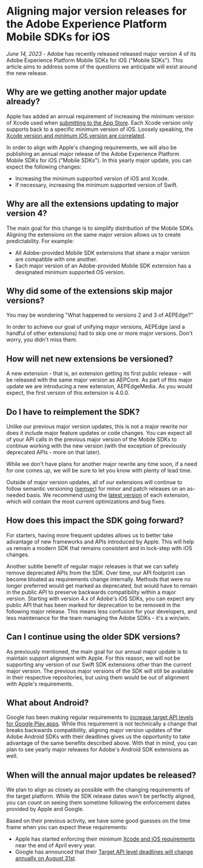 # Aligning major version releases for the Adobe Experience Platform Mobile SDKs for iOS

*June 14, 2023* - Adobe has recently released released major version 4 of its Adobe Experience Platform Mobile SDKs for iOS ("Mobile SDKs"). This article aims to address some of the questions we anticipate will exist around the new release.

## Why are we getting another major update already?

Apple has added an annual requirement of increasing the minimum version of Xcode used when [submitting to the App Store](https://developer.apple.com/ios/submit/). Each Xcode version only supports back to a specific minimum version of iOS. Loosely speaking, the [Xcode version and _minimum_ iOS version are correlated](https://developer.apple.com/support/xcode/). 

In order to align with Apple's changing requirements, we will also be publishing an annual major release of the Adobe Experience Platform Mobile SDKs for iOS ("Mobile SDKs"). In this yearly major update, you can expect the following changes:

* Increasing the minimum supported version of iOS and Xcode.
* If necessary, increasing the minimum supported version of Swift.

## Why are all the extensions updating to major version 4?

The main goal for this change is to simplify distribution of the Mobile SDKs. Aligning the extensions on the same major version allows us to create predictability. For example:

* All Adobe-provided Mobile SDK extensions that share a major version are compatible with one another.
* Each major version of an Adobe-provided Mobile SDK extension has a designated minimum supported OS version.

## Why did some of the extensions skip major versions?

You may be wondering "What happened to versions 2 and 3 of AEPEdge?" 

In order to achieve our goal of unifying major versions, AEPEdge (and a handful of other extensions) had to skip one or more major versions. Don't worry, you didn't miss them.

## How will net new extensions be versioned?

A new extension - that is, an extension getting its first public release - will be released with the same major version as AEPCore. As part of this major update we are introducing a new extension, AEPEdgeMedia. As you would expect, the first version of this extension is 4.0.0.

## Do I have to reimplement the SDK?

Unlike our previous major version updates, this is not a major rewrite nor does it include major feature updates or code changes. You can expect all of your API calls in the previous major version of the Mobile SDKs to continue working with the new version (with the exception of previously deprecated APIs - more on that later).

While we don't have plans for another major rewrite any time soon, if a need for one comes up, we will be sure to let you know with plenty of lead time.

Outside of major version updates, all of our extensions will continue to follow semantic versioning ([semver](https://semver.org/)) for minor and patch releases on an as-needed basis. We recommend using the [latest version](./../current-sdk-versions.md) of each extension, which will contain the most current optimizations and bug fixes.

## How does this impact the SDK going forward?

For starters, having more frequent updates allows us to better take advantage of new frameworks and APIs introduced by Apple. This will help us remain a modern SDK that remains consistent and in lock-step with iOS changes.

Another subtle benefit of regular major releases is that we can safely remove deprecated APIs from the SDK. Over time, our API footprint can become bloated as requirements change internally. Methods that were no longer preferred would get marked as deprecated, but would have to remain in the public API to preserve backwards compatibility within a major version. Starting with version 4.x of Adobe's iOS SDKs, you can expect any public API that has been marked for deprecation to be removed in the following major release. This means less confusion for your developers, and less maintenance for the team managing the Adobe SDKs - it's a win/win.

## Can I continue using the older SDK versions?

As previously mentioned, the main goal for our annual major update is to maintain support alignment with Apple. For this reason, we will not be supporting any version of our Swift SDK extensions other than the current major version. The previous major versions of the SDK will still be available in their respective repositories, but using them would be out of alignment with Apple's requirements.

## What about Android?

Google has been making regular requirements to [increase target API levels for Google Play apps](https://support.google.com/googleplay/android-developer/answer/11926878?hl=en#). While this requirement is not technically a change that breaks backwards compatibility, aligning major version updates of the Adobe Android SDKs with their deadlines gives us the opportunity to take advantage of the same benefits described above. With that in mind, you can plan to see yearly major releases for Adobe's Android SDK extensions as well.

## When will the annual major updates be released?

We plan to align as closely as possible with the changing requirements of the target platform. While the SDK release dates won't be perfectly aligned, you can count on seeing them sometime following the enforcement dates provided by Apple and Google.

Based on their previous activity, we have some good guesses on the time frame when you can expect these requirements:

* Apple has started enforcing their minimum [Xcode and iOS requirements](https://developer.apple.com/news/upcoming-requirements/) near the end of April every year. 
* Google has announced that their [Target API level deadlines will change annually on August 31st](https://support.google.com/googleplay/android-developer/answer/11926878?hl=en#). 